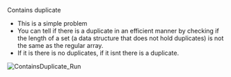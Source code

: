 Contains duplicate

* This is a simple problem
* You can tell if there is a duplicate in an efficient manner by checking if the length of a set (a data structure that does not hold duplicates) is not the same as the regular array.
* If it is there is no duplicates, if it isnt there is a duplicate.

![ContainsDuplicate_Run](https://github.com/EthanNgit/leetcodeSolutions/assets/105979510/ce78b026-050b-4420-af49-0115cee7cc23)
